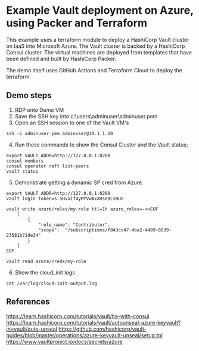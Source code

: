 # Example Vault deployment on Azure, using Packer and Terraform

This example uses a terraform module to deploy a HashiCorp Vault cluster on IaaS into Microsoft Azure. The Vault cluster is backed by a HashiCorp Consul cluster. The virtual machines are deployed from templates that have been defined and built by HashiCorp Packer.

The demo itself uses GitHub Actions and Terraform Cloud to deploy the terraform.

## Demo steps

1. RDP onto Demo VM
2. Save the SSH key into c:\users\adminuser\adminuser.pem
3. Open an SSH session to one of the Vault VM's
```
ssh -i adminuser.pem adminuser@10.1.1.10
```
4. Run these commands to show the Consul Cluster and the Vault status;
```
export VAULT_ADDR=http://127.0.0.1:8200
consul members
consul operator raft list-peers
vault status
```
5. Demonstrate getting a dynamic SP cred from Azure.
```
export VAULT_ADDR=http://127.0.0.1:8200
vault login token=s.5Hvaif4yMYVwAxXRs8BLsHUo

vault write azure/roles/my-role ttl=1h azure_roles=-<<EOF
    [
        {
            "role_name": "Contributor",
            "scope":  "/subscriptions/f843cc47-4ba2-4489-8839-23581b71de34"
        }
    ]
EOF

vault read azure/creds/my-role
```
6. Show the cloud_init logs
```
cat /var/log/cloud-init-output.log
```

## References

https://learn.hashicorp.com/tutorials/vault/ha-with-consul
https://learn.hashicorp.com/tutorials/vault/autounseal-azure-keyvault?in=vault/auto-unseal
https://github.com/hashicorp/vault-guides/blob/master/operations/azure-keyvault-unseal/setup.tpl
https://www.vaultproject.io/docs/secrets/azure
